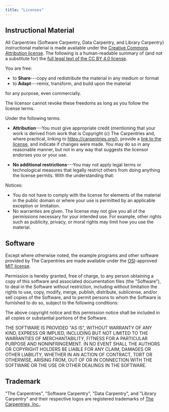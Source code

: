 ```yaml
---
title: "Licenses"
---
```


## Instructional Material

All Carpentries (Software Carpentry, Data Carpentry, and Library Carpentry)
instructional material is made available under the [Creative Commons
Attribution license][cc-by-human]. The following is a human-readable summary of
(and not a substitute for) the [full legal text of the CC BY 4.0
license][cc-by-legal].

You are free:

- to **Share**---copy and redistribute the material in any medium or format
- to **Adapt**---remix, transform, and build upon the material

for any purpose, even commercially.

The licensor cannot revoke these freedoms as long as you follow the license
terms.

Under the following terms:

- **Attribution**---You must give appropriate credit (mentioning that your work
  is derived from work that is Copyright (c) The Carpentries and, where
  practical, linking to <https://carpentries.org/>), provide a [link to the
  license][cc-by-human], and indicate if changes were made. You may do so in
  any reasonable manner, but not in any way that suggests the licensor endorses
  you or your use.

- **No additional restrictions**---You may not apply legal terms or
  technological measures that legally restrict others from doing anything the
  license permits.  With the understanding that:

Notices:

* You do not have to comply with the license for elements of the material in
  the public domain or where your use is permitted by an applicable exception
  or limitation.
* No warranties are given. The license may not give you all of the permissions
  necessary for your intended use. For example, other rights such as publicity,
  privacy, or moral rights may limit how you use the material.

## Software

Except where otherwise noted, the example programs and other software provided
by The Carpentries are made available under the [OSI][osi]-approved [MIT
license][mit-license].

Permission is hereby granted, free of charge, to any person obtaining a copy of
this software and associated documentation files (the "Software"), to deal in
the Software without restriction, including without limitation the rights to
use, copy, modify, merge, publish, distribute, sublicense, and/or sell copies
of the Software, and to permit persons to whom the Software is furnished to do
so, subject to the following conditions:

The above copyright notice and this permission notice shall be included in all
copies or substantial portions of the Software.

THE SOFTWARE IS PROVIDED "AS IS", WITHOUT WARRANTY OF ANY KIND, EXPRESS OR
IMPLIED, INCLUDING BUT NOT LIMITED TO THE WARRANTIES OF MERCHANTABILITY,
FITNESS FOR A PARTICULAR PURPOSE AND NONINFRINGEMENT. IN NO EVENT SHALL THE
AUTHORS OR COPYRIGHT HOLDERS BE LIABLE FOR ANY CLAIM, DAMAGES OR OTHER
LIABILITY, WHETHER IN AN ACTION OF CONTRACT, TORT OR OTHERWISE, ARISING FROM,
OUT OF OR IN CONNECTION WITH THE SOFTWARE OR THE USE OR OTHER DEALINGS IN THE
SOFTWARE.

## Trademark

"The Carpentries", "Software Carpentry", "Data Carpentry", and "Library
Carpentry" and their respective logos are registered trademarks of
[The Carpentries, Inc.][carpentries].

[cc-by-human]: https://creativecommons.org/licenses/by/4.0/
[cc-by-legal]: https://creativecommons.org/licenses/by/4.0/legalcode
[mit-license]: https://opensource.org/licenses/mit-license.html
[carpentries]: https://carpentries.org
[osi]: https://opensource.org